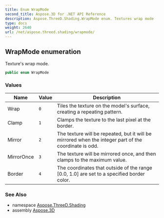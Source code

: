 ```yaml
---
title: Enum WrapMode
second_title: Aspose.3D for .NET API Reference
description: Aspose.ThreeD.Shading.WrapMode enum. Textures wrap mode
type: docs
weight: 2640
url: /net/aspose.threed.shading/wrapmode/
---
```

## WrapMode enumeration

Texture's wrap mode.

```csharp
public enum WrapMode
```

### Values

| Name | Value | Description |
| --- | --- | --- |
| Wrap | `0` | Tiles the texture on the model's surface, creating a repeating pattern. |
| Clamp | `1` | Clamps the texture to the last pixel at the border. |
| Mirror | `2` | The texture will be repeated, but it will be mirrored when the integer part of the coordinate is odd. |
| MirrorOnce | `3` | The texture will be mirrored once, and then clamps to the maximum value. |
| Border | `4` | The coordinates that outside of the range [0.0, 1.0] are set to a specified border color. |

### See Also

* namespace [Aspose.ThreeD.Shading](../../aspose.threed.shading/)
* assembly [Aspose.3D](../../)


